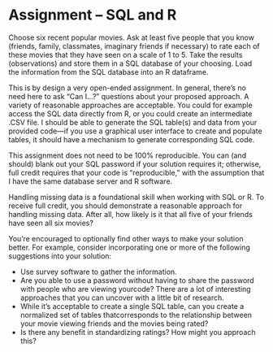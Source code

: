 # Assignment – SQL and R
Choose six recent popular movies. Ask at least five people that you know (friends, family, classmates, imaginary friends if necessary) to rate each of these movies that they have seen on a scale of 1 to 5. Take the results (observations) and store them in a SQL database of your choosing. Load the information from the SQL database into an R dataframe.

This is by design a very open-ended assignment. In general, there’s no need here to ask “Can I...?” questions about your proposed approach. A variety of reasonable approaches are acceptable. You could for example access the SQL data directly from R, or you could create an intermediate .CSV file. I should be able to generate the SQL table(s) and data from your provided code—if you use a graphical user interface to create and populate tables, it should have a mechanism to generate corresponding SQL code.

This assignment does not need to be 100% reproducible. You can (and should) blank out your SQL password if your solution requires it; otherwise, full credit requires that your code is “reproducible,” with the assumption that I have the same database server and R software.

Handling missing data is a foundational skill when working with SQL or R. To receive full credit, you should demonstrate a reasonable approach for handling missing data. After all, how likely is it that all five of your friends have seen all six movies?

You’re encouraged to optionally find other ways to make your solution better. For example, consider incorporating one or more of the following suggestions into your solution:

- Use survey software to gather the information.
- Are you able to use a password without having to share the password with people who are viewing yourcode? There are a lot of interesting approaches that you can uncover with a little bit of research.
- While it’s acceptable to create a single SQL table, can you create a normalized set of tables thatcorresponds to the relationship between your movie viewing friends and the movies being rated?
- Is there any benefit in standardizing ratings? How might you approach this?
